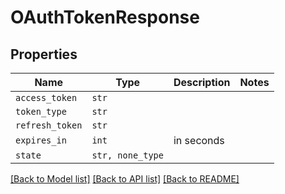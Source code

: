 # OAuthTokenResponse



## Properties

| Name | Type | Description | Notes |
| ---- | ---- | ----------- | ----- |
| `access_token` | ```str``` |    |  |
| `token_type` | ```str``` |    |  |
| `refresh_token` | ```str``` |    |  |
| `expires_in` | ```int``` |  in seconds  |  |
| `state` | ```str, none_type``` |    |  |


[[Back to Model list]](../README.md#documentation-for-models) [[Back to API list]](../README.md#documentation-for-api-endpoints) [[Back to README]](../README.md)


